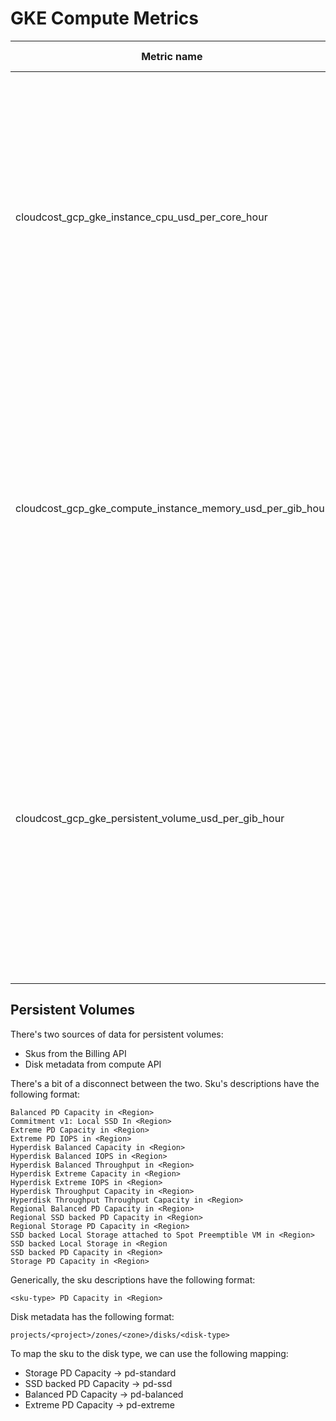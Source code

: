 # GKE Compute Metrics

| Metric name                                                | Metric type | Description                                                                                 | Labels                                                                                                                                                                                                                                                                                                                                                                                                                           |
|------------------------------------------------------------|-------------|---------------------------------------------------------------------------------------------|----------------------------------------------------------------------------------------------------------------------------------------------------------------------------------------------------------------------------------------------------------------------------------------------------------------------------------------------------------------------------------------------------------------------------------|
| cloudcost_gcp_gke_instance_cpu_usd_per_core_hour           | Gauge       | The processing cost of a GCP Compute Instance, associated to a GKE cluster, in USD/(core*h) | `cluster_name`=&lt;name of the cluster the instance is associated with&gt; <br/> `instance`=&lt;name of the compute instance&gt; <br/> `region`=&lt;GCP region code&gt; <br/> `family`=&lt;broader compute family (n1, n2, c3 ...) &gt; <br/> `machine_type`=&lt;specific machine type, e.g.: n2-standard-2&gt; <br/> `project`=&lt;GCP project, where the instance is provisioned&gt; <br/> `price_tier`=&lt;spot\|ondemand&gt; |
| cloudcost_gcp_gke_compute_instance_memory_usd_per_gib_hour | Gauge       | The memory cost of a GCP Compute Instance, associated to a GKE cluster, in USD/(GiB*h)      | `cluster_name`=&lt;name of the cluster the instance is associated with&gt; <br/> `instance`=&lt;name of the compute instance&gt; <br/> `region`=&lt;GCP region code&gt; <br/> `family`=&lt;broader compute family (n1, n2, c3 ...) &gt; <br/> `machine_type`=&lt;specific machine type, e.g.: n2-standard-2&gt; <br/> `project`=&lt;GCP project, where the instance is provisioned&gt; <br/> `price_tier`=&lt;spot\|ondemand&gt; |
| cloudcost_gcp_gke_persistent_volume_usd_per_gib_hour       | Gauge       | The cost of a GKE Persistent Volume in USD/(GiB*h)                                          | `cluster_name`=&lt;name of the cluster the instance is associated with&gt; <br/> `namespace`=&lt;The namespace the pvc was created for&gt; <br/> `persistentvolume`=&lt;Name of the persistent volume&gt; <br/> `region`=&lt;The region the pvc was created in&gt; <br/> `project`=&lt;GCP project, where the instance is provisioned&gt; <br/> `storage_class`=&lt;pd-standard\|pd-ssd\|pd-balanced\|pd-extreme&gt;             |

## Persistent Volumes

There's two sources of data for persistent volumes:
- Skus from the Billing API
- Disk metadata from compute API

There's a bit of a disconnect between the two.
Sku's descriptions have the following format:
```
Balanced PD Capacity in <Region>
Commitment v1: Local SSD In <Region>
Extreme PD Capacity in <Region>
Extreme PD IOPS in <Region>
Hyperdisk Balanced Capacity in <Region>
Hyperdisk Balanced IOPS in <Region>
Hyperdisk Balanced Throughput in <Region>
Hyperdisk Extreme Capacity in <Region>
Hyperdisk Extreme IOPS in <Region>
Hyperdisk Throughput Capacity in <Region>
Hyperdisk Throughput Throughput Capacity in <Region>
Regional Balanced PD Capacity in <Region>
Regional SSD backed PD Capacity in <Region>
Regional Storage PD Capacity in <Region>
SSD backed Local Storage attached to Spot Preemptible VM in <Region>
SSD backed Local Storage in <Region
SSD backed PD Capacity in <Region>
Storage PD Capacity in <Region>
```

Generically, the sku descriptions have the following format:
```
<sku-type> PD Capacity in <Region>
```

Disk metadata has the following format:
```
projects/<project>/zones/<zone>/disks/<disk-type>
```

To map the sku to the disk type, we can use the following mapping:

- Storage PD Capacity -> pd-standard
- SSD backed PD Capacity -> pd-ssd
- Balanced PD Capacity -> pd-balanced
- Extreme PD Capacity -> pd-extreme
